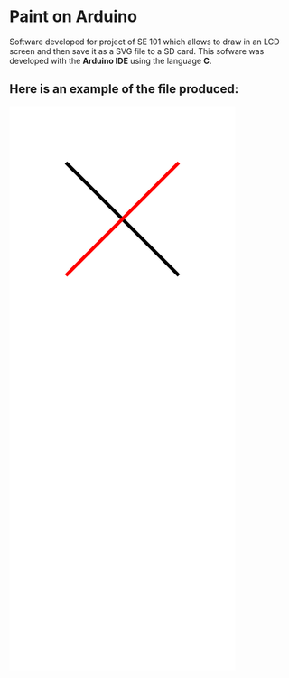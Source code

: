 # Paint on Arduino
Software developed for project of SE 101 which allows to draw in an LCD screen and then save it as a SVG file to a SD card. This sofware was developed with the **Arduino IDE** using the language **C**.
## Here is an example of the file produced:
![alt text][Logo]

[Logo]: https://github.com/garobles/Paint-on-Arduino/blob/master/img0.svg "Image Produced"
